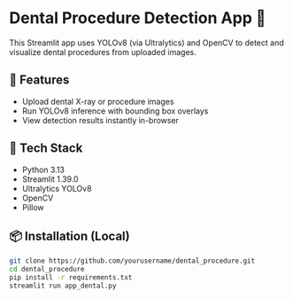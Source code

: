 # Dental Procedure Detection App 🦷

This Streamlit app uses YOLOv8 (via Ultralytics) and OpenCV to detect and visualize dental procedures from uploaded images.

## 🚀 Features
- Upload dental X-ray or procedure images
- Run YOLOv8 inference with bounding box overlays
- View detection results instantly in-browser

## 🧰 Tech Stack
- Python 3.13
- Streamlit 1.39.0
- Ultralytics YOLOv8
- OpenCV
- Pillow

## 📦 Installation (Local)
```bash
git clone https://github.com/yourusername/dental_procedure.git
cd dental_procedure
pip install -r requirements.txt
streamlit run app_dental.py
